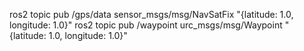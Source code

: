 ros2 topic pub /gps/data sensor_msgs/msg/NavSatFix "{latitude: 1.0, longitude: 1.0}"
ros2 topic pub /waypoint urc_msgs/msg/Waypoint "{latitude: 1.0, longitude: 1.0}"